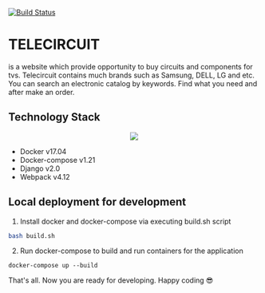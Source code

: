 [![Build Status](https://travis-ci.org/FUNNYDMAN/telecircuit.svg?branch=develop)](https://travis-ci.org/FUNNYDMAN/telecircuit)
# TELECIRCUIT
is a website which provide opportunity to buy circuits and components for tvs. Telecircuit contains much brands such as Samsung, DELL, LG and etc. You can search an electronic catalog by keywords. Find what you need and after make an order. 
## Technology Stack
<p align="center"> 
  <img src="https://preview.ibb.co/nQ08C8/dockerdjango_big.png">
</p>

* Docker v17.04
* Docker-compose v1.21
* Django v2.0
* Webpack v4.12


## Local deployment for development
1. Install docker and docker-compose via executing build.sh script
```bash
bash build.sh
```
2. Run docker-compose to build and run containers for the application
```
docker-compose up --build
```
That's all. Now you are ready for developing. Happy coding :sunglasses:
